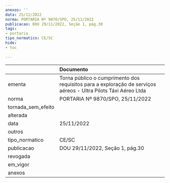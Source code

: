 ```yaml
---
anexos: ''
data: 25/11/2022
norma: PORTARIA Nº 9870/SPO, 25/11/2022
publicacao: DOU 29/11/2022, Seção 1, pág.30
tags:
- portaria
tipo_normatico: CE/SC
hide: 
- toc 
 
---
```


|                    | Documento                                                                                                      |
|:-------------------|:---------------------------------------------------------------------------------------------------------------|
| ementa             | Torna público o cumprimento dos requisitos para a exploração de serviços aéreos - Ultra Pilots Táxi Aéreo Ltda |
| norma              | PORTARIA Nº 9870/SPO, 25/11/2022                                                                               |
| tornada_sem_efeito |                                                                                                                |
| alterada           |                                                                                                                |
| data               | 25/11/2022                                                                                                     |
| outros             |                                                                                                                |
| tipo_normatico     | CE/SC                                                                                                          |
| publicacao         | DOU 29/11/2022, Seção 1, pág.30                                                                                |
| revogada           |                                                                                                                |
| em_vigor           |                                                                                                                |
| anexos             |                                                                                                                |